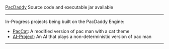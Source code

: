 [PacDaddy][] Source code and executable jar available

---

In-Progress projects being built on the PacDaddy Engine:

- [PacCat][]: A modified version of pac man with a cat theme
- [AI-Project][]: An AI that plays a non-deterministic version of pac man

---

[PacDaddy]: https://github.com/misterdustinface/PacDaddy
[PacCat]: https://github.com/misterdustinface/PacCat
[AI-Project]: https://github.com/misterdustinface/AI-Project-Mac-Pan
